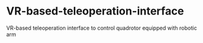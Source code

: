 # VR-based-teleoperation-interface
VR-based teleoperation interface to control quadrotor equipped with robotic arm
